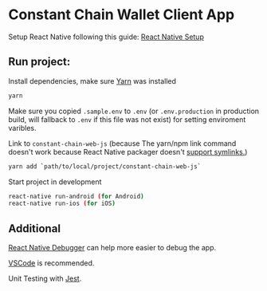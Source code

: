 # Constant Chain Wallet Client App

Setup React Native following this guide: [React Native Setup](https://facebook.github.io/react-native/docs/getting-started)

## Run project:
Install dependencies, make sure [Yarn](https://yarnpkg.com/lang/en/docs/install/#mac-stable) was installed 
```sh
yarn
```

Make sure you copied `.sample.env` to `.env` (or `.env.production` in production build, will fallback to `.env` if this file was not exist) for setting enviroment varibles.

Link to  `constant-chain-web-js` (because The yarn/npm link command doesn't work because React Native packager doesn't [support symlinks.](https://github.com/facebook/metro-bundler/issues/1))
```sh
yarn add `path/to/local/project/constant-chain-web-js`
```


Start project in development
```sh
react-native run-android (for Android)
react-native run-ios (for iOS)
```

## Additional
[React Native Debugger](https://github.com/jhen0409/react-native-debugger) can help more easier to debug the app.

[VSCode](https://code.visualstudio.com/) is recommended.

Unit Testing with [Jest](https://jestjs.io/).
